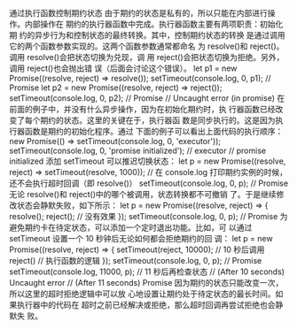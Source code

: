 通过执行函数控制期约状态 由于期约的状态是私有的，所以只能在内部进行操作。内部操作在 期约的执行器函数中完成。执行器函数主要有两项职责：初始化期 约的异步行为和控制状态的最终转换。其中，控制期约状态的转换 是通过调用它的两个函数参数实现的。这两个函数参数通常都命名 为 resolve()和 reject()。调用 resolve()会把状态切换为兑现，调 用 reject()会把状态切换为拒绝。另外，调用 reject()也会抛出错 误（后面会讨论这个错误）。 let p1 = new Promise((resolve, reject) => resolve()); setTimeout(console.log, 0, p1); // Promise <resolved> let p2 = new Promise((resolve, reject) => reject()); setTimeout(console.log, 0, p2); // Promise <rejected> // Uncaught error (in promise) 在前面的例子中，并没有什么异步操作，因为在初始化期约时，执 行器函数已经改变了每个期约的状态。这里的关键在于，执行器函 数是同步执行的。这是因为执行器函数是期约的初始化程序。通过 下面的例子可以看出上面代码的执行顺序： new Promise(() => setTimeout(console.log, 0, 'executor')); setTimeout(console.log, 0, 'promise initialized'); // executor // promise initialized 添加 setTimeout 可以推迟切换状态： let p = new Promise((resolve, reject) => setTimeout(resolve, 1000)); // 在 console.log 打印期约实例的时候，还不会执行超时回调（即 resolve()） setTimeout(console.log, 0, p); // Promise <pending> 无论 resolve()和 reject()中的哪个被调用，状态转换都不可撤销 了。于是继续修改状态会静默失败，如下所示： let p = new Promise((resolve, reject) => { resolve(); reject(); // 没有效果 }); setTimeout(console.log, 0, p); // Promise <resolved> 为避免期约卡在待定状态，可以添加一个定时退出功能。比如，可 以通过 setTimeout 设置一个 10 秒钟后无论如何都会拒绝期约的回 调： let p = new Promise((resolve, reject) => { setTimeout(reject, 10000); // 10 秒后调用 reject() // 执行函数的逻辑 }); setTimeout(console.log, 0, p); // Promise <pending> setTimeout(console.log, 11000, p); // 11 秒后再检查状态 // (After 10 seconds) Uncaught error // (After 11 seconds) Promise <rejected> 因为期约的状态只能改变一次，所以这里的超时拒绝逻辑中可以放 心地设置让期约处于待定状态的最长时间。如果执行器中的代码在 超时之前已经解决或拒绝，那么超时回调再尝试拒绝也会静默失 败。
